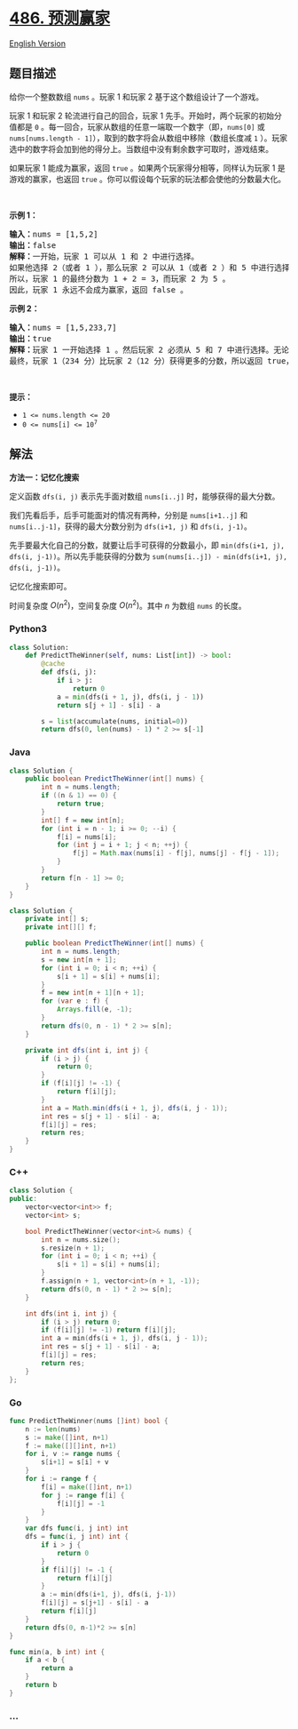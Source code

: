 # [486. 预测赢家](https://leetcode.cn/problems/predict-the-winner)

[English Version](/solution/0400-0499/0486.Predict%20the%20Winner/README_EN.md)

## 题目描述

<!-- 这里写题目描述 -->

<p>给你一个整数数组 <code>nums</code> 。玩家 1 和玩家 2 基于这个数组设计了一个游戏。</p>

<p>玩家 1 和玩家 2 轮流进行自己的回合，玩家 1 先手。开始时，两个玩家的初始分值都是 <code>0</code> 。每一回合，玩家从数组的任意一端取一个数字（即，<code>nums[0]</code> 或 <code>nums[nums.length - 1]</code>），取到的数字将会从数组中移除（数组长度减 <code>1</code> ）。玩家选中的数字将会加到他的得分上。当数组中没有剩余数字可取时，游戏结束。</p>

<p>如果玩家 1 能成为赢家，返回 <code>true</code> 。如果两个玩家得分相等，同样认为玩家 1 是游戏的赢家，也返回 <code>true</code> 。你可以假设每个玩家的玩法都会使他的分数最大化。</p>

<p>&nbsp;</p>

<p><strong>示例 1：</strong></p>

<pre>
<strong>输入：</strong>nums = [1,5,2]
<strong>输出：</strong>false
<strong>解释：</strong>一开始，玩家 1 可以从 1 和 2 中进行选择。
如果他选择 2（或者 1 ），那么玩家 2 可以从 1（或者 2 ）和 5 中进行选择。如果玩家 2 选择了 5 ，那么玩家 1 则只剩下 1（或者 2 ）可选。 
所以，玩家 1 的最终分数为 1 + 2 = 3，而玩家 2 为 5 。
因此，玩家 1 永远不会成为赢家，返回 false 。</pre>

<p><strong>示例 2：</strong></p>

<pre>
<strong>输入：</strong>nums = [1,5,233,7]
<strong>输出：</strong>true
<strong>解释：</strong>玩家 1 一开始选择 1 。然后玩家 2 必须从 5 和 7 中进行选择。无论玩家 2 选择了哪个，玩家 1 都可以选择 233 。
最终，玩家 1（234 分）比玩家 2（12 分）获得更多的分数，所以返回 true，表示玩家 1 可以成为赢家。</pre>

<p>&nbsp;</p>

<p><strong>提示：</strong></p>

<ul>
	<li><code>1 &lt;= nums.length &lt;= 20</code></li>
	<li><code>0 &lt;= nums[i] &lt;= 10<sup>7</sup></code></li>
</ul>

## 解法

<!-- 这里可写通用的实现逻辑 -->

**方法一：记忆化搜索**

定义函数 `dfs(i, j)` 表示先手面对数组 `nums[i..j]` 时，能够获得的最大分数。

我们先看后手，后手可能面对的情况有两种，分别是 `nums[i+1..j]` 和 `nums[i..j-1]`，获得的最大分数分别为 `dfs(i+1, j)` 和 `dfs(i, j-1)`。

先手要最大化自己的分数，就要让后手可获得的分数最小，即 `min(dfs(i+1, j), dfs(i, j-1))`。所以先手能获得的分数为 `sum(nums[i..j]) - min(dfs(i+1, j), dfs(i, j-1))`。

记忆化搜索即可。

时间复杂度 $O(n^2)$，空间复杂度 $O(n^2)$。其中 $n$ 为数组 `nums` 的长度。

<!-- tabs:start -->

### **Python3**

<!-- 这里可写当前语言的特殊实现逻辑 -->

```python
class Solution:
    def PredictTheWinner(self, nums: List[int]) -> bool:
        @cache
        def dfs(i, j):
            if i > j:
                return 0
            a = min(dfs(i + 1, j), dfs(i, j - 1))
            return s[j + 1] - s[i] - a

        s = list(accumulate(nums, initial=0))
        return dfs(0, len(nums) - 1) * 2 >= s[-1]
```

### **Java**

<!-- 这里可写当前语言的特殊实现逻辑 -->

```java
class Solution {
    public boolean PredictTheWinner(int[] nums) {
        int n = nums.length;
        if ((n & 1) == 0) {
            return true;
        }
        int[] f = new int[n];
        for (int i = n - 1; i >= 0; --i) {
            f[i] = nums[i];
            for (int j = i + 1; j < n; ++j) {
                f[j] = Math.max(nums[i] - f[j], nums[j] - f[j - 1]);
            }
        }
        return f[n - 1] >= 0;
    }
}
```

```java
class Solution {
    private int[] s;
    private int[][] f;

    public boolean PredictTheWinner(int[] nums) {
        int n = nums.length;
        s = new int[n + 1];
        for (int i = 0; i < n; ++i) {
            s[i + 1] = s[i] + nums[i];
        }
        f = new int[n + 1][n + 1];
        for (var e : f) {
            Arrays.fill(e, -1);
        }
        return dfs(0, n - 1) * 2 >= s[n];
    }

    private int dfs(int i, int j) {
        if (i > j) {
            return 0;
        }
        if (f[i][j] != -1) {
            return f[i][j];
        }
        int a = Math.min(dfs(i + 1, j), dfs(i, j - 1));
        int res = s[j + 1] - s[i] - a;
        f[i][j] = res;
        return res;
    }
}
```

### **C++**

```cpp
class Solution {
public:
    vector<vector<int>> f;
    vector<int> s;

    bool PredictTheWinner(vector<int>& nums) {
        int n = nums.size();
        s.resize(n + 1);
        for (int i = 0; i < n; ++i) {
            s[i + 1] = s[i] + nums[i];
        }
        f.assign(n + 1, vector<int>(n + 1, -1));
        return dfs(0, n - 1) * 2 >= s[n];
    }

    int dfs(int i, int j) {
        if (i > j) return 0;
        if (f[i][j] != -1) return f[i][j];
        int a = min(dfs(i + 1, j), dfs(i, j - 1));
        int res = s[j + 1] - s[i] - a;
        f[i][j] = res;
        return res;
    }
};
```

### **Go**

```go
func PredictTheWinner(nums []int) bool {
	n := len(nums)
	s := make([]int, n+1)
	f := make([][]int, n+1)
	for i, v := range nums {
		s[i+1] = s[i] + v
	}
	for i := range f {
		f[i] = make([]int, n+1)
		for j := range f[i] {
			f[i][j] = -1
		}
	}
	var dfs func(i, j int) int
	dfs = func(i, j int) int {
		if i > j {
			return 0
		}
		if f[i][j] != -1 {
			return f[i][j]
		}
		a := min(dfs(i+1, j), dfs(i, j-1))
		f[i][j] = s[j+1] - s[i] - a
		return f[i][j]
	}
	return dfs(0, n-1)*2 >= s[n]
}

func min(a, b int) int {
	if a < b {
		return a
	}
	return b
}
```

### **...**

```

```

<!-- tabs:end -->

